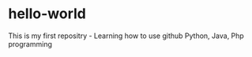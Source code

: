 # hello-world
This is my first repositry - Learning how to use github
Python, Java, Php  programming
